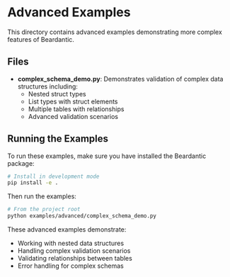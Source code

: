 # Advanced Examples

This directory contains advanced examples demonstrating more complex features of Beardantic.

## Files

- **complex_schema_demo.py**: Demonstrates validation of complex data structures including:
  - Nested struct types
  - List types with struct elements
  - Multiple tables with relationships
  - Advanced validation scenarios

## Running the Examples

To run these examples, make sure you have installed the Beardantic package:

```bash
# Install in development mode
pip install -e .
```

Then run the examples:

```bash
# From the project root
python examples/advanced/complex_schema_demo.py
```

These advanced examples demonstrate:
- Working with nested data structures
- Handling complex validation scenarios
- Validating relationships between tables
- Error handling for complex schemas
